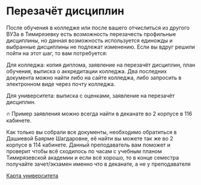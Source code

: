 # Перезачёт дисциплин

После обучения в колледже или после вашего отчислиться из другого ВУЗа в Тимирязевку есть возможность перезачесть профильные дисциплины, но данная возможность используется единожды и выбранные дисциплины не подлежат изменению. Если вы вдруг решили пойти на этот шаг, то вам потребуется:

Для колледжа: копия диплома, заявление на перезачёт дисциплин, план обучения, выписка о аккредитации колледжа. Два последних документа можно найти либо на сайте колледжа, либо запросить в электронном виде через почту колледжа.

Для университета: выписка с оценками, заявление на перезачёт дисциплин.

<aside>
🔥 Пример заявления можно всегда найти в деканате во 2 корпусе в 116 кабинете.

</aside>

Как только вы собрали все документы, необходимо обратиться в Дашиевой Баярме Шагдаровне, её найти вы можете так же во 2 корпусе в 114 кабинете. Данный преподаватель вам поможет и проверит чтобы всё сходилось по часам с учебным планом Тимирязевской академии и если всё хорошо, то в конце семестра получайте зачет/экзамен именно что в деканате, а не у преподавателя

[Карта университета ](%D0%9A%D0%B0%D1%80%D1%82%D0%B0%20%D1%83%D0%BD%D0%B8%D0%B2%D0%B5%D1%80%D1%81%D0%B8%D1%82%D0%B5%D1%82%D0%B0%2020c8b98bbd5c81beb06df1d96ed113bf.md)